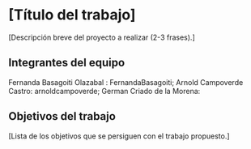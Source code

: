 # [Título del trabajo]

[Descripción breve del proyecto a realizar (2-3 frases).]

## Integrantes del equipo

Fernanda Basagoiti Olazabal : FernandaBasagoiti;
Arnold Campoverde Castro: arnoldcampoverde;
German Criado de la Morena: 

## Objetivos del trabajo

[Lista de los objetivos que se persiguen con el trabajo propuesto.]
